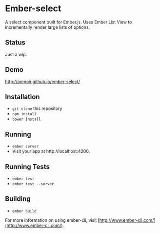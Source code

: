 # Ember-select

A select component built for Ember.js. Uses Ember List View to incrementally render large lists of options.

## Status

Just a wip.

## Demo

http://arenoir.github.io/ember-select/


## Installation

* `git clone` this repository
* `npm install`
* `bower install`

## Running

* `ember server`
* Visit your app at http://localhost:4200.

## Running Tests

* `ember test`
* `ember test --server`

## Building

* `ember build`

For more information on using ember-cli, visit [http://www.ember-cli.com/](http://www.ember-cli.com/).
